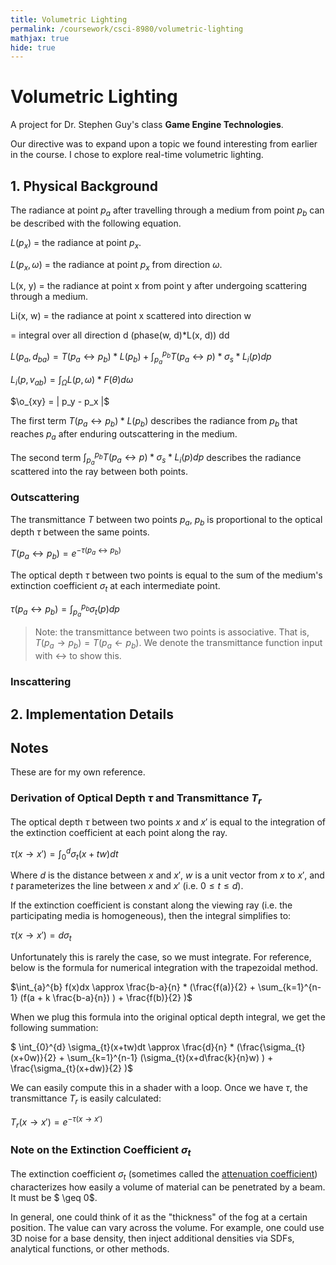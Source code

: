 ```yaml
---
title: Volumetric Lighting
permalink: /coursework/csci-8980/volumetric-lighting
mathjax: true
hide: true
---
```


# Volumetric Lighting

A project for Dr. Stephen Guy's class **Game Engine Technologies**.

Our directive was to expand upon a topic we found interesting from earlier in the course. I chose to explore real-time volumetric lighting.

## 1. Physical Background

The radiance at point $p_a$ after travelling through a medium from point $p_b$ can be described with the following equation.



$L(p_x)$ = the radiance at point $p_x$.





$L(p_x, \omega)$ = the radiance at point $p_x$ from direction $\omega$.





L(x, y) = the radiance at point x from point y after undergoing scattering through a medium.



Li(x, w) = the radiance at point x scattered into direction w

= integral over all direction d (phase(w, d)*L(x, d)) dd



$L(p_a, d_{ba}) = T(p_a \leftrightarrow p_b)*L(p_b) + \int_{p_a}^{p_b}T(p_a \leftrightarrow p)*\sigma_{s}*L_i(p)dp$

$L_i(p, v_{ab}) = \int_{\Omega} L(p, \omega)*F(\theta)d\omega$





$\o_{xy} = | p_y - p_x |$

The first term $T(p_a \leftrightarrow p_b)*L(p_b)$ describes the radiance from $p_b$ that reaches $p_a$ after enduring outscattering in the medium.



The second term $\int_{p_a}^{p_b}T(p_a \leftrightarrow p)*\sigma_{s}*L_i(p)dp$ describes the radiance scattered into the ray between both points.



### Outscattering

The transmittance $T$ between two points $p_a$, $p_b$ is proportional to the optical depth $\tau$ between the same points.

$T (p_a \leftrightarrow p_b) = e^{-\tau (p_a \leftrightarrow p_b)}$



The optical depth $\tau$ between two points is equal to the sum of the medium's extinction coefficient $\sigma_t$ at each intermediate point.

$\tau (p_a \leftrightarrow p_b) = \int_{p_a}^{p_b} \sigma_{t}(p)dp$



> Note: the transmittance between two points is associative. That is, $T(p_a \rightarrow p_b) = T(p_a \leftarrow p_b)$. We denote the transmittance function input with $\leftrightarrow$  to show this. 



### Inscattering



## 2. Implementation Details









## Notes

These are for my own reference.

### Derivation of Optical Depth $\tau$ and Transmittance $T_{r}$

The optical depth $\tau$ between two points $x$ and $x'$ is equal to the integration of the extinction coefficient at each point along the ray.

$\tau (x\rightarrow x') = \int_{0}^{d} \sigma_{t} (x+tw)dt$

<!-- TODO: this is confusing to use d for distance since its used for derivation, and t for parameterization of ray since it already denotes the extinction coefficient. -->

Where $d$ is the distance between $x$ and $x'$, $w$ is a unit vector from $x$ to $x'$, and $t$ parameterizes the line between $x$ and $x'$ (i.e. $0 \leq t \leq d$).

If the extinction coefficient is constant along the viewing ray (i.e. the participating media is homogeneous), then the integral simplifies to:

$\tau (x \rightarrow x') = d \sigma_{t}$

Unfortunately this is rarely the case, so we must integrate. For reference, below is the formula for numerical integration with the trapezoidal method.

$\int_{a}^{b} f(x)dx \approx \frac{b-a}{n} * (\frac{f(a)}{2} + \sum_{k=1}^{n-1} (f(a + k \frac{b-a}{n}) ) + \frac{f(b)}{2} )$

When we plug this formula into the original optical depth integral, we get the following summation:

$ \int_{0}^{d} \sigma_{t}(x+tw)dt \approx \frac{d}{n} * (\frac{\sigma_{t}(x+0w)}{2} + \sum_{k=1}^{n-1} (\sigma_{t}(x+d\frac{k}{n}w) ) + \frac{\sigma_{t}(x+dw)}{2} )$

We can easily compute this in a shader with a loop. Once we have $\tau$, the transmittance $T_{r}$ is easily calculated:

$T_{r}(x \rightarrow x') = e^{-\tau(x \rightarrow x')}$

### Note on the Extinction Coefficient $\sigma_{t}$

The extinction coefficient $\sigma_{t}$ (sometimes called the [attenuation coefficient](https://en.wikipedia.org/wiki/Attenuation_coefficient)) characterizes how easily a volume of material can be penetrated by a beam. It must be $ \geq 0$.

In general, one could think of it as the "thickness" of the fog at a certain position. The value can vary across the volume. For example, one could use 3D noise for a base density, then inject additional densities via SDFs, analytical functions, or other methods.

